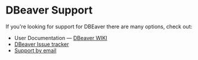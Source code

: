# DBeaver Support

If you're looking for support for DBEaver there are many options, check out:

* User Documentation &mdash; [DBeaver WIKI](https://github.com/dbeaver/dbeaver/wiki)
* [DBeaver Issue tracker](https://github.com/atom/atom/issues)
* <a href="mailto:support@jkiss.org">Support by email</a>

